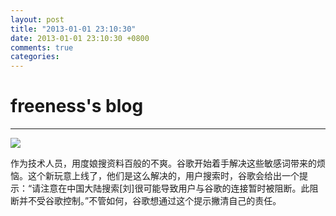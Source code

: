 ```yaml
---
layout: post
title: "2013-01-01 23:10:30"
date: 2013-01-01 23:10:30 +0800
comments: true
categories: 
---
```


# freeness's blog

----------

![](http://okqmqrbgo.bkt.clouddn.com/201301012310301.jpg)

>
作为技术人员，用度娘搜资料百般的不爽。谷歌开始着手解决这些敏感词带来的烦恼。这个新玩意上线了，他们是这么解决的，用户搜索时，谷歌会给出一个提示：“请注意在中国大陆搜索[刘]很可能导致用户与谷歌的连接暂时被阻断。此阻断并不受谷歌控制。”不管如何，谷歌想通过这个提示撇清自己的责任。